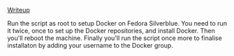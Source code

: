 [Writeup](https://nbembedded.com/posts/blog/silverlbue_docker/)

Run the script as root to setup Docker on Fedora Silverblue. You need to run it twice, once to set up the Docker repositories, and install Docker. Then you'll reboot the machine. Finally you'll run the script once more to finalise installaton by adding your username to the Docker group.
